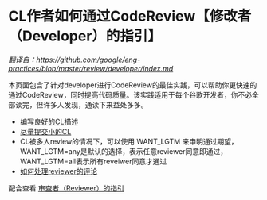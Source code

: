 # CL作者如何通过CodeReview【修改者（Developer）的指引】

*翻译自：https://github.com/google/eng-practices/blob/master/review/developer/index.md*

本页面包含了针对developer进行CodeReview的最佳实践，可以帮助你更快速的通过CodeReview，同时提高代码质量。该实践适用于每个谷歌开发者，你不必全部读完，但许多人发现，通读下来益处多多。

+ [编写良好的CL描述](cl-descriptions.md)
+ [尽量提交小的CL](small-cls.md)
+ CL被多人review的情况下，可以使用 WANT_LGTM 来申明通过期望，WANT_LGTM=any是默认的选择，表示任意reviewer同意即通过，WANT_LGTM=all表示所有reveiwer同意才通过
+ [如何处理reviewer的评论](handling-comments.md)

配合查看 [审查者（Reviewer）的指引](../reviewer/index.md)
